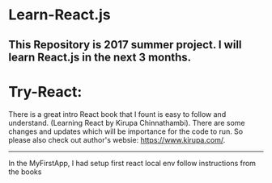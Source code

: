 # Learn-React.js

## This Repository is 2017 summer project. I will learn React.js in the next 3 months.

# Try-React:

There is a great intro React book that I fount is easy to follow and understand. (Learning React by Kirupa Chinnathambi). There are some changes and updates which will be importance for the code to run. So please also check out author's websie: <https://www.kirupa.com/>.

--------------------------------------------------------------------------------

In the MyFirstApp, I had setup first react local env follow instructions from the books
